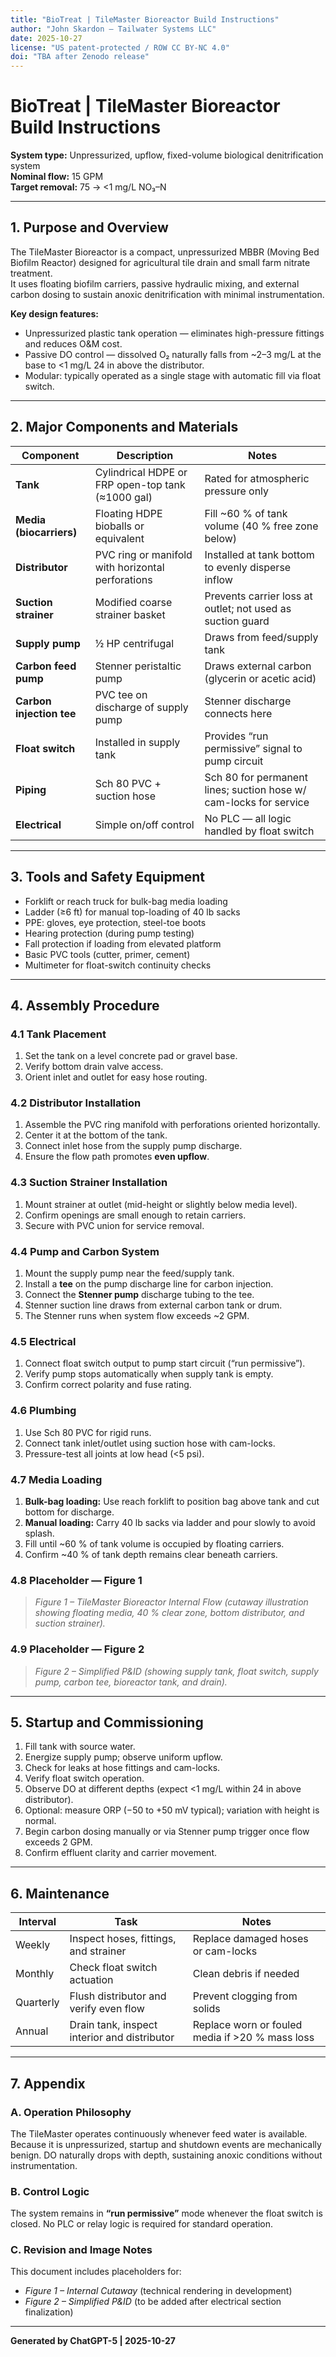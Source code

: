 ```yaml
---
title: "BioTreat | TileMaster Bioreactor Build Instructions"
author: "John Skardon – Tailwater Systems LLC"
date: 2025-10-27
license: "US patent-protected / ROW CC BY-NC 4.0"
doi: "TBA after Zenodo release"
---
```


# BioTreat | TileMaster Bioreactor Build Instructions

**System type:** Unpressurized, upflow, fixed-volume biological denitrification system  
**Nominal flow:** 15 GPM  
**Target removal:** 75 → <1 mg/L NO₃–N  

---

## 1. Purpose and Overview

The TileMaster Bioreactor is a compact, unpressurized MBBR (Moving Bed Biofilm Reactor) designed for agricultural tile drain and small farm nitrate treatment.  
It uses floating biofilm carriers, passive hydraulic mixing, and external carbon dosing to sustain anoxic denitrification with minimal instrumentation.

**Key design features:**
- Unpressurized plastic tank operation — eliminates high-pressure fittings and reduces O&M cost.  
- Passive DO control — dissolved O₂ naturally falls from ~2–3 mg/L at the base to <1 mg/L 24 in above the distributor.  
- Modular: typically operated as a single stage with automatic fill via float switch.

---

## 2. Major Components and Materials

| Component | Description | Notes |
|------------|-------------|-------|
| **Tank** | Cylindrical HDPE or FRP open-top tank (≈1000 gal) | Rated for atmospheric pressure only |
| **Media (biocarriers)** | Floating HDPE bioballs or equivalent | Fill ~60 % of tank volume (40 % free zone below) |
| **Distributor** | PVC ring or manifold with horizontal perforations | Installed at tank bottom to evenly disperse inflow |
| **Suction strainer** | Modified coarse strainer basket | Prevents carrier loss at outlet; not used as suction guard |
| **Supply pump** | ½ HP centrifugal | Draws from feed/supply tank |
| **Carbon feed pump** | Stenner peristaltic pump | Draws external carbon (glycerin or acetic acid) |
| **Carbon injection tee** | PVC tee on discharge of supply pump | Stenner discharge connects here |
| **Float switch** | Installed in supply tank | Provides “run permissive” signal to pump circuit |
| **Piping** | Sch 80 PVC + suction hose | Sch 80 for permanent lines; suction hose w/ cam-locks for service |
| **Electrical** | Simple on/off control | No PLC — all logic handled by float switch |

---

## 3. Tools and Safety Equipment

- Forklift or reach truck for bulk-bag media loading  
- Ladder (≥6 ft) for manual top-loading of 40 lb sacks  
- PPE: gloves, eye protection, steel-toe boots  
- Hearing protection (during pump testing)  
- Fall protection if loading from elevated platform  
- Basic PVC tools (cutter, primer, cement)  
- Multimeter for float-switch continuity checks  

---

## 4. Assembly Procedure

### 4.1 Tank Placement
1. Set the tank on a level concrete pad or gravel base.  
2. Verify bottom drain valve access.  
3. Orient inlet and outlet for easy hose routing.

### 4.2 Distributor Installation
1. Assemble the PVC ring manifold with perforations oriented horizontally.  
2. Center it at the bottom of the tank.  
3. Connect inlet hose from the supply pump discharge.  
4. Ensure the flow path promotes **even upflow**.

### 4.3 Suction Strainer Installation
1. Mount strainer at outlet (mid-height or slightly below media level).  
2. Confirm openings are small enough to retain carriers.  
3. Secure with PVC union for service removal.

### 4.4 Pump and Carbon System
1. Mount the supply pump near the feed/supply tank.  
2. Install a **tee** on the pump discharge line for carbon injection.  
3. Connect the **Stenner pump** discharge tubing to the tee.  
4. Stenner suction line draws from external carbon tank or drum.  
5. The Stenner runs when system flow exceeds ~2 GPM.

### 4.5 Electrical
1. Connect float switch output to pump start circuit (“run permissive”).  
2. Verify pump stops automatically when supply tank is empty.  
3. Confirm correct polarity and fuse rating.

### 4.6 Plumbing
1. Use Sch 80 PVC for rigid runs.  
2. Connect tank inlet/outlet using suction hose with cam-locks.  
3. Pressure-test all joints at low head (<5 psi).

### 4.7 Media Loading
1. **Bulk-bag loading:** Use reach forklift to position bag above tank and cut bottom for discharge.  
2. **Manual loading:** Carry 40 lb sacks via ladder and pour slowly to avoid splash.  
3. Fill until ~60 % of tank volume is occupied by floating carriers.  
4. Confirm ~40 % of tank depth remains clear beneath carriers.

### 4.8 Placeholder — Figure 1
> *Figure 1 – TileMaster Bioreactor Internal Flow (cutaway illustration showing floating media, 40 % clear zone, bottom distributor, and suction strainer).*

### 4.9 Placeholder — Figure 2
> *Figure 2 – Simplified P&ID (showing supply tank, float switch, supply pump, carbon tee, bioreactor tank, and drain).*

---

## 5. Startup and Commissioning

1. Fill tank with source water.  
2. Energize supply pump; observe uniform upflow.  
3. Check for leaks at hose fittings and cam-locks.  
4. Verify float switch operation.  
5. Observe DO at different depths (expect <1 mg/L within 24 in above distributor).  
6. Optional: measure ORP (−50 to +50 mV typical); variation with height is normal.  
7. Begin carbon dosing manually or via Stenner pump trigger once flow exceeds 2 GPM.  
8. Confirm effluent clarity and carrier movement.

---

## 6. Maintenance

| Interval | Task | Notes |
|-----------|------|-------|
| Weekly | Inspect hoses, fittings, and strainer | Replace damaged hoses or cam-locks |
| Monthly | Check float switch actuation | Clean debris if needed |
| Quarterly | Flush distributor and verify even flow | Prevent clogging from solids |
| Annual | Drain tank, inspect interior and distributor | Replace worn or fouled media if >20 % mass loss |

---

## 7. Appendix

### A. Operation Philosophy
The TileMaster operates continuously whenever feed water is available. Because it is unpressurized, startup and shutdown events are mechanically benign. DO naturally drops with depth, sustaining anoxic conditions without instrumentation.

### B. Control Logic
The system remains in **“run permissive”** mode whenever the float switch is closed. No PLC or relay logic is required for standard operation.

### C. Revision and Image Notes
This document includes placeholders for:
- *Figure 1 – Internal Cutaway* (technical rendering in development)  
- *Figure 2 – Simplified P&ID* (to be added after electrical section finalization)

---

**Generated by ChatGPT-5 | 2025-10-27**
